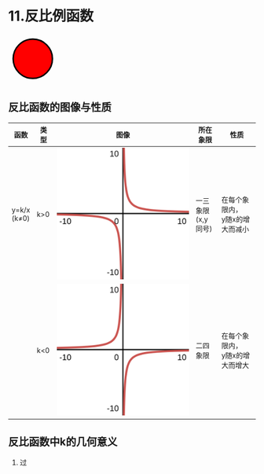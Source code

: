# 11.反比例函数


![svg image](data:image/svg+xml,%3Csvg%20xmlns%3D%22http%3A//www.w3.org/2000/svg%22%20width%3D%22100%22%20height%3D%22100%22%20viewBox%3D%220%200%20100%20100%22%3E%3Ccircle%20cx%3D%2250%22%20cy%3D%2250%22%20r%3D%2240%22%20stroke%3D%22black%22%20stroke-width%3D%223%22%20fill%3D%22red%22%20/%3E%3C/svg%3E%0A)


## 反比函数的图像与性质

| 函数 | 类型 | 图像 | 所在象限 | 性质 |
| -    |  -  |  -   |  -------   |  -   |
| y=k/x<br>(k≠0) | k>0 | ![test](pics/y1x.svg) | 一三象限<br>(x,y同号) | 在每个象限内，<br>y随x的增大而减小 |
| | k<0 |  ![test](pics/y-1x.svg) | 二四象限 | 在每个象限内，<br>y随x的增大而增大 |

## 反比函数中k的几何意义
1. 过